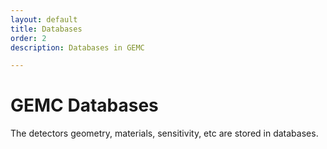 ```yaml
---
layout: default
title: Databases
order: 2
description: Databases in GEMC

---
```



# GEMC Databases

The detectors geometry, materials, sensitivity, etc are stored in databases.